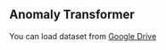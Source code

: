 ## Anomaly Transformer

You can load dataset from [Google Drive](https://drive.google.com/drive/folders/1gisthCoE-RrKJ0j3KPV7xiibhHWT9qRm)
